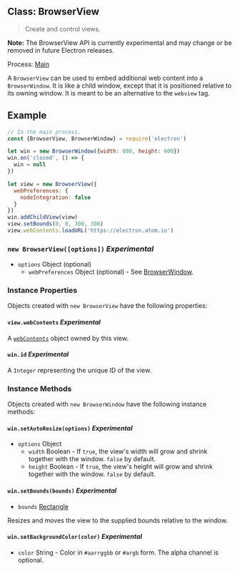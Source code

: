 ## Class: BrowserView

> Create and control views.

**Note:** The BrowserView API is currently experimental and may change or be
removed in future Electron releases.

Process: [Main](../glossary.md#main-process)

A `BrowserView` can be used to embed additional web content into a
`BrowserWindow`. It is like a child window, except that it is positioned
relative to its owning window. It is meant to be an alternative to the
`webview` tag.

## Example

```javascript
// In the main process.
const {BrowserView, BrowserWindow} = require('electron')

let win = new BrowserWindow({width: 800, height: 600})
win.on('closed', () => {
  win = null
})

let view = new BrowserView({
  webPreferences: {
    nodeIntegration: false
  }
})
win.addChildView(view)
view.setBounds(0, 0, 300, 300)
view.webContents.loadURL('https://electron.atom.io')
```

### `new BrowserView([options])` _Experimental_

* `options` Object (optional)
  * `webPreferences` Object (optional) - See [BrowserWindow](browser-window.md).

### Instance Properties

Objects created with `new BrowserView` have the following properties:

#### `view.webContents` _Experimental_

A [`webContents`](web-contents.md) object owned by this view.

#### `win.id` _Experimental_

A `Integer` representing the unique ID of the view.

### Instance Methods

Objects created with `new BrowserWindow` have the following instance methods:

#### `win.setAutoResize(options)` _Experimental_

* `options` Object
  * `width` Boolean - If `true`, the view's width will grow and shrink together
    with the window. `false` by default.
  * `height` Boolean - If `true`, the view's height will grow and shrink
    together with the window. `false` by default.

#### `win.setBounds(bounds)` _Experimental_

* `bounds` [Rectangle](structures/rectangle.md)

Resizes and moves the view to the supplied bounds relative to the window.

#### `win.setBackgroundColor(color)` _Experimental_

* `color` String - Color in `#aarrggbb` or `#argb` form. The alpha channel is
  optional.
